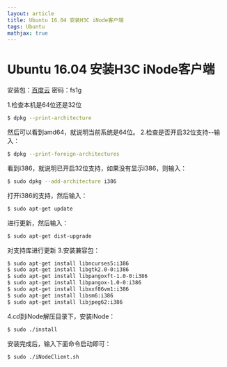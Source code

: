 ```yaml
---
layout: article
title: Ubuntu 16.04 安装H3C iNode客户端
tags: Ubuntu
mathjax: true
---
```


# Ubuntu 16.04 安装H3C iNode客户端

安装包：[百度云](https://pan.baidu.com/s/1miJSfcW) 密码：fs1g

1.检查本机是64位还是32位
```bash
$ dpkg --print-architecture
```
然后可以看到amd64，就说明当前系统是64位。
2.检查是否开启32位支持--输入：
```bash
$ dpkg --print-foreign-architectures
```
看到i386，就说明已开启32位支持，如果没有显示i386，则输入：
```bash
$ sudo dpkg --add-architecture i386
```
打开i386的支持，然后输入：
```bash
$ sudo apt-get update
```
进行更新，然后输入：
```bash
$ sudo apt-get dist-upgrade
```
对支持库进行更新
3.安装兼容包：
```bash
$ sudo apt-get install libncurses5:i386
$ sudo apt-get install libgtk2.0-0:i386
$ sudo apt-get install libpangoxft-1.0-0:i386
$ sudo apt-get install libpangox-1.0-0:i386
$ sudo apt-get install libxxf86vm1:i386
$ sudo apt-get install libsm6:i386
$ sudo apt-get install libjpeg62:i386
```
4.cd到iNode解压目录下，安装iNode：
```bash
$ sudo ./install
```
安装完成后，输入下面命令启动即可：
```bash
$ sudo ./iNodeClient.sh
```
